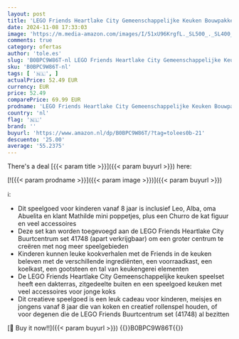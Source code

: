```yaml
---
layout: post
title: 'LEGO Friends Heartlake City Gemeenschappelijke Keuken Bouwpakket met Speelgoed Kookaccessoires  3 Poppetjes plus een Huisdier Churro de Kat  Combineerbaar met Buurtcentrum  41748  41747'
date: 2024-11-08 17:33:03
image: 'https://m.media-amazon.com/images/I/51xU96KrgfL._SL500_._SL400_.jpg'
comments: true
category: ofertas
author: 'tole.es'
slug: 'B0BPC9W86T-nl LEGO Friends Heartlake City Gemeenschappelijke Keuken...'
sku: 'B0BPC9W86T-nl'
tags: [ '🇳🇱', ]
actualPrice: 52.49 EUR
currency: EUR
price: 52.49
comparePrice: 69.99 EUR
prodname: 'LEGO Friends Heartlake City Gemeenschappelijke Keuken Bouwpakket met Speelgoed Kookaccessoires  3 Poppetjes plus een Huisdier Churro de Kat  Combineerbaar met Buurtcentrum  41748  41747'
country: 'nl'
flag: '🇳🇱'
brand: ''
buyurl: 'https://www.amazon.nl/dp/B0BPC9W86T/?tag=tolees0b-21'
descuento: '25.00'
average: '55.2375'
---
```


There's a deal [{{< param title >}}]({{< param buyurl >}})  here:

[![{{< param prodname >}}]({{< param image >}})]({{< param buyurl >}})

ℹ️:

- Dit speelgoed voor kinderen vanaf 8 jaar is inclusief Leo, Alba, oma Abuelita en klant Mathilde mini poppetjes, plus een Churro de kat figuur en veel accessoires
- Deze set kan worden toegevoegd aan de LEGO Friends Heartlake City Buurtcentrum set 41748 (apart verkrijgbaar) om een groter centrum te creëren met nog meer speelgebieden
- Kinderen kunnen leuke kookverhalen met de Friends in de keuken beleven met de verschillende ingrediënten, een voorraadkast, een koelkast, een gootsteen en tal van keukengerei elementen
- De LEGO Friends Heartlake City Gemeenschappelijke keuken speelset heeft een dakterras, zitgedeelte buiten en een speelgoed keuken met veel accessoires voor jonge koks
- Dit creatieve speelgoed is een leuk cadeau voor kinderen, meisjes en jongens vanaf 8 jaar die van koken en creatief rollenspel houden, of voor degenen die de LEGO Friends Buurtcentrum set (41748) al bezitten

[🛒 Buy it now!!]({{< param buyurl >}})
{{<world>}}B0BPC9W86T{{</world>}}
